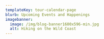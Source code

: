 ```yaml
---
templateKey: tour-calendar-page
blurb: Upcoming Events and Happenings
imagebanner:
  image: /img/blog-banner1600x596-min.jpg
  alt: Hiking on the Wild Coast
---
```

